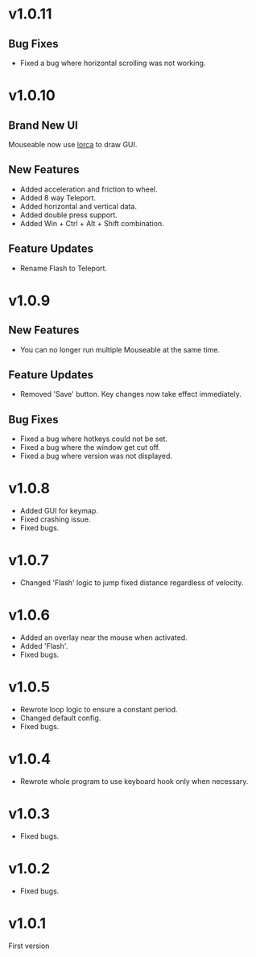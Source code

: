 # v1.0.11

## Bug Fixes

* Fixed a bug where horizontal scrolling was not working.

# v1.0.10

## Brand New UI

Mouseable now use [lorca](https://github.com/zserge/lorca) to draw GUI.

## New Features

* Added acceleration and friction to wheel.
* Added 8 way Teleport.
* Added horizontal and vertical data.
* Added double press support.
* Added Win + Ctrl + Alt + Shift combination.

## Feature Updates

* Rename Flash to Teleport.

# v1.0.9

## New Features

* You can no longer run multiple Mouseable at the same time.

## Feature Updates

* Removed 'Save' button. Key changes now take effect immediately.

## Bug Fixes

* Fixed a bug where hotkeys could not be set.
* Fixed a bug where the window get cut off.
* Fixed a bug where version was not displayed.

# v1.0.8

* Added GUI for keymap.
* Fixed crashing issue.
* Fixed bugs.

# v1.0.7

* Changed 'Flash' logic to jump fixed distance regardless of velocity.

# v1.0.6

* Added an overlay near the mouse when activated.
* Added 'Flash'.
* Fixed bugs.

# v1.0.5

* Rewrote loop logic to ensure a constant period.
* Changed default config.
* Fixed bugs.

# v1.0.4

* Rewrote whole program to use keyboard hook only when necessary.

# v1.0.3

* Fixed bugs.

# v1.0.2

* Fixed bugs.

# v1.0.1

First version